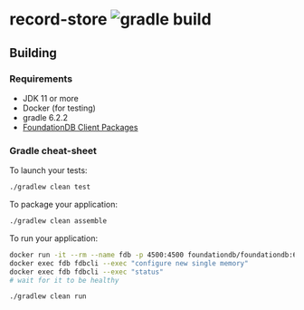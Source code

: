 # record-store ![gradle build](https://github.com/PierreZ/record-store/workflows/gradle%20build/badge.svg?branch=master)

## Building

### Requirements

* JDK 11 or more
* Docker (for testing)
* gradle 6.2.2
* [FoundationDB Client Packages](https://www.foundationdb.org/download/)


### Gradle cheat-sheet

To launch your tests:
```bash
./gradlew clean test
```

To package your application:
```bash
./gradlew clean assemble
```

To run your application:
```bash
docker run -it --rm --name fdb -p 4500:4500 foundationdb/foundationdb:6.2.19
docker exec fdb fdbcli --exec "configure new single memory"
docker exec fdb fdbcli --exec "status"
# wait for it to be healthy

./gradlew clean run
```
